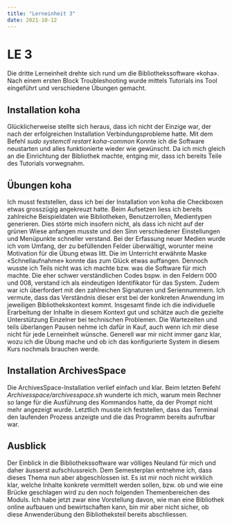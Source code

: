 ```yaml
---
title: "Lerneinheit 3"
date: 2021-10-12
---
```


# LE 3
Die dritte Lerneinheit drehte sich rund um die Bibliothekssoftware «koha». Nach einem ersten Block Troubleshooting wurde mittels Tutorials ins Tool eingeführt und verschiedene Übungen gemacht.
## Installation koha
Glücklicherweise stellte sich heraus, dass ich nicht der Einzige war, der nach der erfolgreichen Installation Verbindungsprobleme hatte. Mit dem Befehl
	*sudo systemctl restart koha-common*
Konnte ich die Software neustarten und alles funktionierte wieder wie gewünscht. Da ich mich gleich an die Einrichtung der Bibliothek machte, entging mir, dass ich bereits Teile des Tutorials vorwegnahm.
## Übungen koha
Ich musst feststellen, dass ich bei der Installation von koha die Checkboxen etwas grosszügig angekreuzt hatte. Beim Aufsetzen liess ich bereits zahlreiche Beispieldaten wie Bibliotheken, Benutzerrollen, Medientypen generieren. Dies störte mich insofern nicht, als dass ich nicht auf der grünen Wiese anfangen musste und den Sinn verschiedener Einstellungen und Menüpunkte schneller verstand.
Bei der Erfassung neuer Medien wurde ich vom Umfang, der zu befüllenden Felder überwältigt, worunter meine Motivation für die Übung etwas litt. Die im Unterricht erwähnte Maske «Schnellaufnahme» konnte das zum Glück etwas auffangen. Dennoch wusste ich Teils nicht was ich machte bzw. was die Software für mich machte. Die eher schwer verständlichen Codes bspw. in den Feldern 000 und 008, verstand ich als eindeutigen Identifikator für das System. Zudem war ich überfordert mit den zahlreichen Signaturen und Seriennummern. Ich vermute, dass das Verständnis dieser erst bei der konkreten Anwendung im jeweiligen Bibliothekskontext kommt.
Insgesamt finde ich die individuelle Erarbeitung der Inhalte in diesem Kontext gut und schätze auch die gezielte Unterstützung Einzelner bei technischen Problemen. Die Wartezeiten und teils überlangen Pausen nehme ich dafür in Kauf, auch wenn ich mir diese nicht für jede Lerneinheit wünsche. Generell war mir nicht immer ganz klar, wozu ich die Übung mache und ob ich das konfigurierte System in diesem Kurs nochmals brauchen werde.
## Installation ArchivesSpace
Die ArchivesSpace-Installation verlief einfach und klar. Beim letzten Befehl
	*Archivesspace/archivesspace.sh*
wunderte ich mich, warum mein Rechner so lange für die Ausführung des Kommandos hatte, da der Prompt nicht mehr angezeigt wurde. Letztlich musste ich feststellen, dass das Terminal den laufenden Prozess anzeigte und die das Programm bereits aufrufbar war.
## Ausblick
Der Einblick in die Bibliothekssoftware war völliges Neuland für mich und daher äusserst aufschlussreich. Dem Semesterplan entnehme ich, dass dieses Thema nun aber abgeschlossen ist. Es ist mir noch nicht wirklich klar, welche Inhalte konkrete vermittelt werden sollen, bzw. ob und wie eine Brücke geschlagen wird zu den noch folgenden Themenbereichen des Moduls. Ich habe jetzt zwar eine Vorstellung davon, wie man eine Bibliothek online aufbauen und bewirtschaften kann, bin mir aber nicht sicher, ob diese Anwenderübung den Bibliotheksteil bereits abschliessen.
